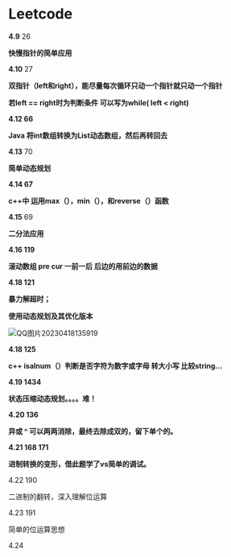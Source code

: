 # Leetcode

**4.9**    26

**快慢指针的简单应用**  

**4.10**      27

**双指针（left和right），能尽量每次循环只动一个指针就只动一个指针**

**若left == right时为判断条件  可以写为while( left < right)**

**4.12     66**

**Java 将int数组转换为List<Integer>动态数组，然后再转回去**

**4.13**   70

**简单动态规划**

**4.14    67**

**c++中  运用max（），min（），和reverse（）函数**

**4.15**   69

**二分法应用**

**4.16 119**

**滚动数组  pre cur 一前一后 后边的用前边的数据**

**4.18   121**

**暴力解超时；**

**使用动态规划及其优化版本** 

![QQ图片20230418135919](D:/typora/QQ图片20230418135919.png)

**4.18 125**

**c++ isalnum（）判断是否字符为数字或字母 转大小写 比较string...**

**4.19  1434**

**状态压缩动态规划。。。。难！**

**4.20   136**

**异或 ^  可以两两消除，最终去除成双的，留下单个的。**

**4.21   168   171**

**进制转换的变形，借此题学了vs简单的调试。**

4.22 190

二进制的翻转，深入理解位运算

4.23 191

简单的位运算思想

4.24
